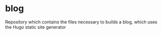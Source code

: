 # blog

Repository which contains the files necessary to builds a blog, which uses the Hugo static site generator
